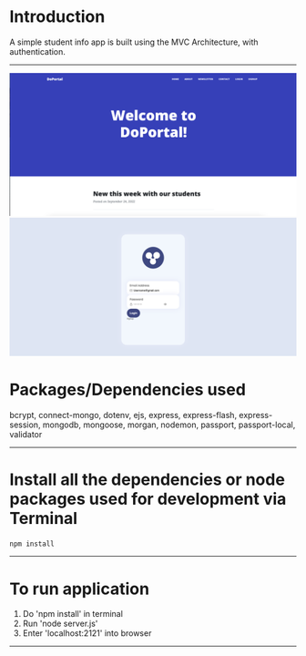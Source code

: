 # Introduction

A simple student info app is built using the MVC Architecture, with authentication.

---

![home page](image/doPortalHome.png)
![login page](image/doPortalLogin.png)


<!-- > Be sure to add that lovely star 😀 and fork it for your own copy

--- -->

<!-- # Objectives

- It's a beginner level app created to understand how MVC concept and logins are added

--- -->

<!-- # Who is this for? 

- It's for beginners & intermediates with little more experience, to help understand the various aspects of building a node app with some complex features

--- -->

# Packages/Dependencies used 

bcrypt, connect-mongo, dotenv, ejs, express, express-flash, express-session, mongodb, mongoose, morgan, nodemon, passport, passport-local, validator

---

# Install all the dependencies or node packages used for development via Terminal

`npm install` 

---

# To run application

1. Do 'npm install' in terminal
  2. Run 'node server.js'
  3. Enter 'localhost:2121' into browser 
 ---
 
 <!-- Have fun testing and improving it! 😎 -->


